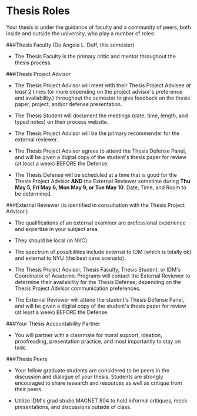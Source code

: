 # Thesis Roles

Your thesis is under the guidance of faculty and a community of peers, both inside and outside the university, who play a number of roles:

###Thesis Faculty (De Angela L. Duff, this semester)

* The Thesis Faculty is the primary critic and mentor throughout the thesis process. 

###Thesis Project Advisor

* The Thesis Project Advisor will meet with their Thesis Project Advisee *at least* 2 times (or more depending on the project advisor's preference and availability.) throughout the semester to give feedback on the thesis paper, project, and/or defense presentation. 

* The Thesis Student will document the meetings (date, time, length, and typed notes) on their process website. 

* The Thesis Project Advisor will be the primary recommender for the external reviewer.

* The Thesis Project Advisor agrees to attend the Thesis Defense Panel, and will be given a digital copy of the student's thesis paper for review (at least a week) BEFORE the Defense.

* The Thesis Defense will be scheduled at a time that is good for the Thesis Project Advisor **AND** the External Reviewer sometime during **Thu May 5, Fri May 6, Mon May 9, or Tue May 10**. Date, Time, and Room to be determined.

###External Reviewer (is identified in consultation with the Thesis Project Advisor.)

* The qualifications of an external examiner are professional experience and expertise in your subject area. 

* They should be local (in NYC).

* The spectrum of possibilities include external to IDM (which is totally ok) and external to NYU (the best case scenario).

* The Thesis Project Advisor, Thesis Faculty, Thesis Student, or IDM's Coordinator of Academic Programs will contact the External Reviewer to determine their availability for the Thesis Defense, depending on the Thesis Project Advisor communication preferences. 

* The External Reviewer will attend the student's Thesis Defense Panel, and will be given a digital copy of the student's thesis paper for review (at least a week) BEFORE the Defense.

###Your Thesis Accountability Partner

* You will partner with a classmate for moral support, ideation, proofreading, presentation practice, and most importantly to stay on task.

###Thesis Peers

* Your fellow graduate students are considered to be peers in the discussion and dialogue of your thesis. Students are strongly encouraged to share research and resources as well as critique from their peers. 

* Utilize IDM's grad studio MAGNET 804 to hold informal critiques, mock presentations, and discussions outside of class.